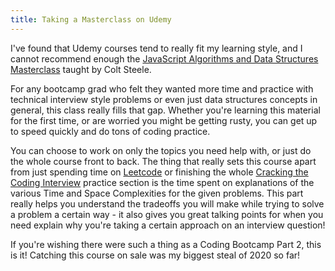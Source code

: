 ```yaml
---
title: Taking a Masterclass on Udemy
---
```


I've found that Udemy courses tend to really fit my learning style, and I cannot recommend enough the <a href="https://www.udemy.com/course/js-algorithms-and-data-structures-masterclass/" target=”_blank” rel="noopener noreferrer">JavaScript Algorithms and Data Structures Masterclass</a> taught by Colt Steele.

For any bootcamp grad who felt they wanted more time and practice with technical interview style problems or even just data structures concepts in general, this class really fills that gap. Whether you're learning this material for the first time, or are worried you might be getting rusty, you can get up to speed quickly and do tons of coding practice.

You can choose to work on only the topics you need help with, or just do the whole course front to back. The thing that really sets this course apart from just spending time on <a href="https://www.leetcode.com" target=”_blank” rel="noopener noreferrer">Leetcode</a> or finishing the whole <a href="https://www.crackingthecodinginterview.com/" target=”_blank” rel="noopener noreferrer">Cracking the Coding Interview</a> practice section is the time spent on explanations of the various Time and Space Complexities for the given problems. This part really helps you understand the tradeoffs you will make while trying to solve a problem a certain way - it also gives you great talking points for when you need explain why you're taking a certain approach on an interview question!

If you're wishing there were such a thing as a Coding Bootcamp Part 2, this is it!
Catching this course on sale was my biggest steal of 2020 so far!
